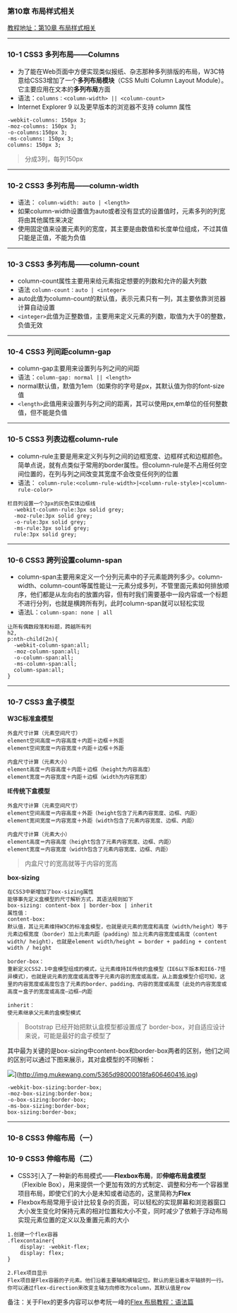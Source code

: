 ### 第10章 布局样式相关
[教程地址：第10章 布局样式相关](http://www.imooc.com/code/1348)

---
### 10-1 CSS3 多列布局——Columns
- 为了能在Web页面中方便实现类似报纸、杂志那种多列排版的布局，W3C特意给CSS3增加了一个**多列布局模块**（CSS Multi Column Layout Module）。它主要应用在文本的**多列布局**方面
- 语法：`columns：<column-width> || <column-count>`
- Internet Explorer 9 以及更早版本的浏览器不支持 column 属性

```
-webkit-columns: 150px 3;
-moz-columns: 150px 3;
-o-columns:150px 3;
-ms-columns: 150px 3;
columns: 150px 3;
```
>分成3列，每列150px


---
### 10-2 CSS3 多列布局——column-width
- 语法： `column-width: auto | <length>`
- 如果column-width设置值为auto或者没有显式的设置值时，元素多列的列宽将由其他属性来决定
- 使用固定值来设置元素列的宽度，其主要是由数值和长度单位组成，不过其值只能是正值，不能为负值

---
### 10-3 CSS3 多列布局——column-count
- column-count属性主要用来给元素指定想要的列数和允许的最大列数
- 语法 `column-count：auto | <integer>`
- auto此值为column-count的默认值，表示元素只有一列，其主要依靠浏览器计算自动设置
- `<integer>`此值为正整数值，主要用来定义元素的列数，取值为大于0的整数，负值无效

---
### 10-4 CSS3 列间距column-gap
- column-gap主要用来设置列与列之间的间距
- 语法：`column-gap: normal || <length>`
- normal默认值，默值为1em（如果你的字号是px，其默认值为你的font-size值
- `<length>`此值用来设置列与列之间的距离，其可以使用px,em单位的任何整数值，但不能是负值

---
### 10-5 CSS3 列表边框column-rule
- column-rule主要是用来定义列与列之间的边框宽度、边框样式和边框颜色。简单点说，就有点类似于常用的border属性。但column-rule是不占用任何空间位置的，在列与列之间改变其宽度不会改变任何列的位置
- 语法： `column-rule:<column-rule-width>|<column-rule-style>|<column-rule-color>`

```
栏目列设置一个3px的灰色实体边框线
  -webkit-column-rule:3px solid grey;
  -moz-rule:3px solid grey;
  -o-rule:3px solid grey;
  -ms-rule:3px solid grey;
  rule:3px solid grey;
```

---
### 10-6 CSS3 跨列设置column-span
- column-span主要用来定义一个分列元素中的子元素能跨列多少。column-width、column-count等属性能让一元素分成多列，不管里面元素如何排放顺序，他们都是从左向右的放置内容，但有时我们需要基中一段内容或一个标题不进行分列，也就是横跨所有列，此时column-span就可以轻松实现
- 语法L：`column-span: none | all`

```
让所有偶数段落和标题，跨越所有列
h2,
p:nth-child(2n){
  -webkit-column-span:all;
  -moz-column-span:all;
  -o-column-span:all;
  -ms-column-span:all;
  column-span:all;
}
```

---
### 10-7 CSS3 盒子模型

**W3C标准盒模型**
```
外盒尺寸计算（元素空间尺寸）
element空间高度＝内容高度＋内距＋边框＋外距
element空间宽度＝内容宽度＋内距＋边框＋外距

内盒尺寸计算（元素大小）
element高度＝内容高度＋内距＋边框（height为内容高度）
element宽度＝内容宽度＋内距＋边框（width为内容宽度）
```

**IE传统下盒模型**
```
外盒尺寸计算（元素空间尺寸）
element空间高度＝内容高度＋外距（height包含了元素内容宽度、边框、内距）
element宽间宽度＝内容宽度＋外距（width包含了元素内容宽度、边框、内距）

内盒尺寸计算（元素大小）
element高度＝内容高度（height包含了元素内容宽度、边框、内距）
element宽度＝内容宽度（width包含了元素内容宽度、边框、内距）
```
>内盒尺寸的宽高就等于内容的宽高

**box-sizing**
```
在CSS3中新增加了box-sizing属性
能够事先定义盒模型的尺寸解析方式，其语法规则如下
box-sizing: content-box | border-box | inherit
属性值：
content-box:
默认值，其让元素维持W3C的标准盒模型，也就是说元素的宽度和高度（width/height）等于元素边框宽度（border）加上元素内距（padding）加上元素内容宽度或高度（content width/ height），也就是element width/height = border + padding + content width / height

border-box：
重新定义CSS2.1中盒模型组成的模式，让元素维持IE传统的盒模型（IE6以下版本和IE6-7怪异模式），也就是说元素的宽度或高度等于元素内容的宽度或高度。从上面盒模型介绍可知，这里的内容宽度或高度包含了元素的border、padding、内容的宽度或高度（此处的内容宽度或高度＝盒子的宽度或高度—边框—内距

inherit：
使元素继承父元素的盒模型模式
```
>Bootstrap 已经开始把默认盒模型都设置成了 border-box，对自适应设计来说，可能是最好的盒子模型了

其中最为关键的是box-sizing中content-box和border-box两者的区别，他们之间的区别可以通过下图来展示，其对盒模型的不同解析：

![](http://img.mukewang.com/5365d98000018fa606460416.jpg)](http://img.mukewang.com/5365d98000018fa606460416.jpg)

```
-webkit-box-sizing:border-box;
-moz-box-sizing:border-box;
-o-box-sizing:border-box;
-ms-box-sizing:border-box;
box-sizing:border-box;
```

---
### 10-8 CSS3 伸缩布局（一）
### 10-9 CSS3 伸缩布局（二）
- CSS3引入了一种新的布局模式——**Flexbox布局**，即**伸缩布局盒模型**（Flexible Box），用来提供一个更加有效的方式制定、调整和分布一个容器里项目布局，即使它们的大小是未知或者动态的，这里简称为**Flex**
- Flexbox布局常用于设计比较复杂的页面，可以轻松的实现屏幕和浏览器窗口大小发生变化时保持元素的相对位置和大小不变，同时减少了依赖于浮动布局实现元素位置的定义以及重置元素的大小

```
1.创建一个flex容器
.flexcontainer{ 
    display: -webkit-flex; 
    display: flex; 
}

2.Flex项目显示
Flex项目是Flex容器的子元素。他们沿着主要轴和横轴定位。默认的是沿着水平轴排列一行。你可以通过flex-direction来改变主轴方向修改为column，其默认值是row
```

备注：关于Flex的更多内容可以参考阮一峰的[Flex 布局教程：语法篇](http://www.ruanyifeng.com/blog/2015/07/flex-grammar.html?utm_source=tuicool)

